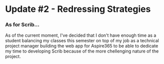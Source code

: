 # Update #2 - Redressing Strategies

### As for Scrib...

As of the current moment, I've decided that I don't have enough time as a student balancing my classes this semester on top of my job as a technical project manager building the web app for Aspire365 to be able to dedicate my time to developing Scrib because of the more chellenging nature of the project. 
